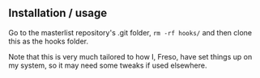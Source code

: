 Installation / usage
--------------------

Go to the masterlist repository's .git folder, `rm -rf hooks/` and then clone this as the hooks folder.

Note that this is very much tailored to how I, Freso, have set things up on my system, so it may need some tweaks if used elsewhere.
